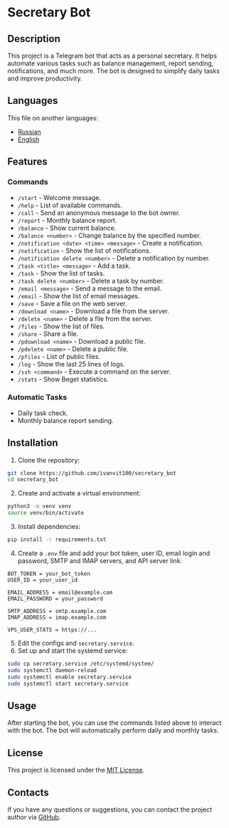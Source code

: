 # Secretary Bot

## Description
This project is a Telegram bot that acts as a personal secretary. It helps automate various tasks such as balance management, report sending, notifications, and much more. The bot is designed to simplify daily tasks and improve productivity.

## Languages
This file on another languages:
- [Russian](./README.md)
- [English](./README.en.md)

## Features
### Commands
- `/start` - Welcome message.
- `/help` - List of available commands.
- `/call` <message> - Send an anonymous message to the bot owner.
- `/report` - Monthly balance report.
- `/balance` - Show current balance.
- `/balance <number>` - Change balance by the specified number.
- `/notification <date> <time> <message>` - Create a notification.
- `/notification` - Show the list of notifications.
- `/notification delete <number>` - Delete a notification by number.
- `/task <title> <message>` - Add a task.
- `/task` - Show the list of tasks.
- `/task delete <number>` - Delete a task by number.
- `/email <message>` - Send a message to the email.
- `/email` - Show the list of email messages.
- `/save` - Save a file on the web server.
- `/download <name>` - Download a file from the server.
- `/delete <name>` - Delete a file from the server.
- `/files` - Show the list of files.
- `/share` - Share a file.
- `/pdownload <name>` - Download a public file.
- `/pdelete <name>` - Delete a public file.
- `/pfiles` - List of public files.
- `/log` - Show the last 25 lines of logs.
- `/ssh <command>` - Execute a command on the server.
- `/stats` - Show Beget statistics.

### Automatic Tasks
- Daily task check.
- Monthly balance report sending.

## Installation
1. Clone the repository:
```sh
git clone https://github.com/ivanvit100/secretary_bot
cd secretary_bot
```
2. Create and activate a virtual environment:
```sh
python3 -m venv venv
source venv/bin/activate
```
3. Install dependencies:
```sh
pip install -r requirements.txt
```
4. Create a `.env` file and add your bot token, user ID, email login and password, SMTP and IMAP servers, and API server link:
```
BOT_TOKEN = your_bot_token
USER_ID = your_user_id

EMAIL_ADDRESS = email@example.com
EMAIL_PASSWORD = your_password

SMTP_ADDRESS = smtp.example.com
IMAP_ADDRESS = imap.example.com

VPS_USER_STATS = https://...
```
5. Edit the configs and `secretary.service`.
6. Set up and start the systemd service:
```sh
sudo cp secretary.service /etc/systemd/system/
sudo systemctl daemon-reload
sudo systemctl enable secretary.service
sudo systemctl start secretary.service
```

## Usage
After starting the bot, you can use the commands listed above to interact with the bot. The bot will automatically perform daily and monthly tasks.

## License
This project is licensed under the [MIT License](./LICENSE).

## Contacts
If you have any questions or suggestions, you can contact the project author via [GitHub](https://github.com/ivanvit100/secretary_bot/issues).